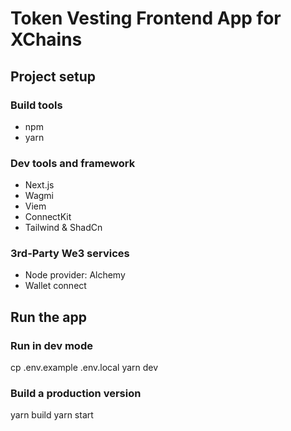 # Token Vesting Frontend App for XChains
## Project setup
### Build tools
- npm
- yarn

### Dev tools and framework
- Next.js
- Wagmi
- Viem
- ConnectKit
- Tailwind & ShadCn

### 3rd-Party We3 services
- Node provider: Alchemy
- Wallet connect


## Run the app
### Run in dev mode 
cp .env.example .env.local
yarn dev

### Build a production version
yarn build
yarn start
